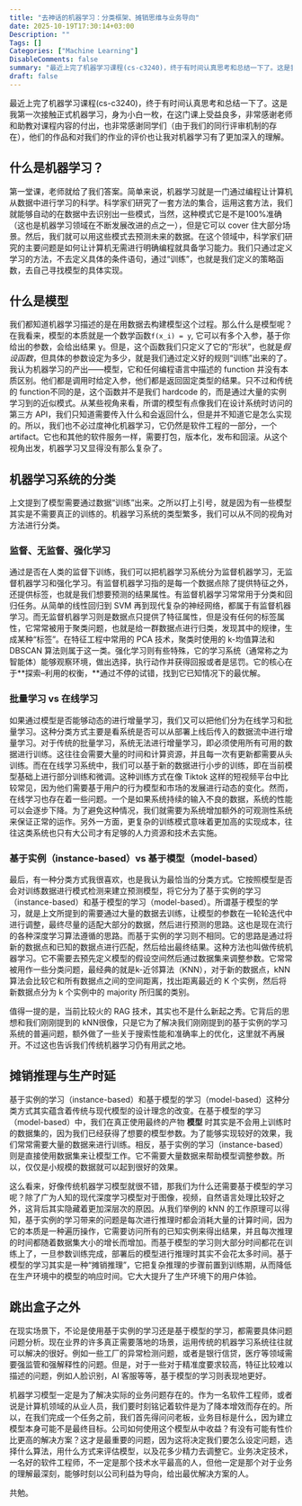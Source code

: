 ```yaml
---
title: "去神话的机器学习：分类框架、摊销思维与业务导向"
date: 2025-10-19T17:30:14+03:00
Description: ""
Tags: []
Categories: ["Machine Learning"]
DisableComments: false
summary: "最近上完了机器学习课程(cs-c3240)，终于有时间认真思考和总结一下了。这是我第一次接触正式机器学习，身为小白一枚，在这门课上受益良多，非常感谢老师和助教对课程内容的付出，也非常感谢同学们（由于我们的同行评审机制的存在），他们的作品和对我们的作业的评价也让我对机器学习有了更加深入的理解。"
draft: false
---
```

最近上完了机器学习课程(cs-c3240)，终于有时间认真思考和总结一下了。这是我第一次接触正式机器学习，身为小白一枚，在这门课上受益良多，非常感谢老师和助教对课程内容的付出，也非常感谢同学们（由于我们的同行评审机制的存在），他们的作品和对我们的作业的评价也让我对机器学习有了更加深入的理解。

## 什么是机器学习？

第一堂课，老师就给了我们答案。简单来说，机器学习就是一门通过编程让计算机从数据中进行学习的科学。科学家们研究了一套方法的集合，运用这套方法，我们就能够自动的在数据中去识别出一些模式，当然，这种模式它是不是100%准确（这也是机器学习领域在不断发展改进的点之一），但是它可以 cover 住大部分场景。然后，我们就可以用这些模式去预测未来的数据。在这个领域中，科学家们研究的主要问题是如何让计算机无需进行明确编程就具备学习能力。我们只通过定义学习的方法，不去定义具体的条件语句，通过“训练”，也就是我们定义的策略函数，去自己寻找模型的具体实现。

## 什么是模型

我们都知道机器学习描述的是在用数据去构建模型这个过程。那么什么是模型呢？在我看来，模型的本质就是一个数学函数`f(x_i) = y`, 它可以有多个入参，基于你给出的参数，会给出结果 y。但是，这个函数我们只定义了它的“形状”，也就是*假设函数*，但具体的参数设定为多少，就是我们通过定义好的规则“训练”出来的了。我认为机器学习的产出——模型，它和任何编程语言中描述的 function 并没有本质区别。他们都是调用时给定入参，他们都是返回固定类型的结果。只不过和传统的 function不同的是，这个函数并不是我们 hardcode 的，而是通过大量的实例学习到的近似模式。从某些视角来看，所谓的模型有点像我们在设计系统时访问的第三方 API，我们只知道需要传入什么和会返回什么，但是并不知道它是怎么实现的。所以，我们也不必过度神化机器学习，它仍然是软件工程的一部分，一个 artifact。它也和其他的软件服务一样，需要打包，版本化，发布和回滚。从这个视角出发，机器学习又显得没有那么复杂了。

## 机器学习系统的分类

上文提到了模型需要通过数据“训练”出来。之所以打上引号，就是因为有一些模型其实是不需要真正的训练的。机器学习系统的类型繁多，我们可以从不同的视角对方法进行分类。

### 监督、无监督、强化学习

通过是否在人类的监督下训练，我们可以把机器学习系统分为监督机器学习，无监督机器学习和强化学习。有监督机器学习指的是每一个数据点除了提供特征之外，还提供标签，也就是我们想要预测的结果属性。有监督机器学习常常用于分类和回归任务。从简单的线性回归到 SVM 再到现代复杂的神经网络，都属于有监督机器学习。而无监督机器学习则是数据点只提供了特征属性，但是没有任何的标签属性，它常常被用于聚类问题，也就是给一群数据点进行归类，发现其中的规律，生成某种“标签”。在特征工程中常用的 PCA 技术，聚类时使用的 k-均值算法和 DBSCAN 算法则属于这一类。强化学习则有些特殊，它的学习系统（通常称之为智能体）能够观察环境，做出选择，执行动作并获得回报或者是惩罚。它的核心在于**探索–利用的权衡，**通过不停的试错，找到它已知情况下的最优解。

### 批量学习 vs 在线学习

如果通过模型是否能够动态的进行增量学习，我们又可以把他们分为在线学习和批量学习。这种分类方式主要是看系统是否可以从部署上线后传入的数据流中进行增量学习。对于传统的批量学习，系统无法进行增量学习，即必须使用所有可用的数据进行训练。这往往会需要大量的时间和计算资源，并且每一次有更新都需要从头训练。而在在线学习系统中，我们可以基于新的数据进行小步的训练，即在当前模型基础上进行部分训练和微调。这种训练方式在像 Tiktok 这样的短视频平台中比较常见，因为他们需要基于用户的行为模型和市场的发展进行动态的变化。然而，在线学习也存在着一些问题。一个是如果系统持续的输入不良的数据，系统的性能可以会逐步下降。为了避免这种情况，我们就需要为系统增加额外的可观测性系统来保证正常的运作。另外一方面，更复杂的训练模式意味着更加高的实现成本，往往这类系统也只有大公司才有足够的人力资源和技术去实施。

### 基于实例（instance-based）vs 基于模型（model-based）

最后，有一种分类方式我很喜欢，也是我认为最恰当的分类方式。它按照模型是否会对训练数据进行模式检测来建立预测模型，将它分为了基于实例的学习（instance-based）和基于模型的学习（model-based）。所谓基于模型的学习，就是上文所提到的需要通过大量的数据去训练，让模型的参数在一轮轮迭代中进行调整，最终尽量的适配大部分的数据，然后进行预测的思路。这也是现在流行的各种深度学习算法遵循的思路。而基于实例的学习则不相同。它的思路是通过将新的数据点和已知的数据点进行匹配，然后给出最终结果。这种方法也叫做传统机器学习。它不需要去预先定义模型的假设空间然后通过数据集来调整参数。它常常被用作一些分类问题，最经典的就是k-近邻算法（KNN），对于新的数据点，kNN 算法会比较它和所有数据点之间的空间距离，找出距离最近的 K 个实例，然后将新数据点分为 k 个实例中的 majority 所归属的类别。

值得一提的是，当前比较火的 RAG 技术，其实也不是什么新起之秀。它背后的思想和我们刚刚提到的 kNN很像，只是它为了解决我们刚刚提到的基于实例的学习系统的普遍问题，额外做了一些关于搜索性能和准确率上的优化，这里就不再展开。不过这也告诉我们传统机器学习仍有用武之地。

## 摊销推理与生产时延

基于实例的学习（instance-based）和基于模型的学习（model-based）这种分类方式其实蕴含着传统与现代模型的设计理念的改变。在基于模型的学习（model-based）中，我们在真正使用最终的产物 **模型** 时其实是不会用上训练时的数据集的，因为我们已经获得了想要的模型参数。为了能够实现较好的效果，我们常常需要大量的数据来进行训练。相反，基于实例的学习（instance-based）则是直接使用数据集来让模型工作。它不需要大量数据来帮助模型调整参数。所以，仅仅是小规模的数据就可以起到很好的效果。

这么看来，好像传统机器学习模型就很不错，那我们为什么还需要基于模型的学习呢？除了广为人知的现代深度学习模型对于图像，视频，自然语言处理比较好之外，这背后其实隐藏着更加深层次的原因。从我们举例的 kNN 的工作原理可以得知，基于实例的学习带来的问题是每次进行推理时都会消耗大量的计算时间，因为它的本质是一种遍历操作，它需要访问所有的已知实例来得出结果，并且每次推理的时间都随着数据集大小的增长而增加。而基于模型的学习则大部分时间都花在训练上了，一旦参数训练完成，部署后的模型进行推理时其实不会花太多时间。基于模型的学习其实是一种“摊销推理”，它把复杂推理的步骤前置到训练期，从而降低在生产环境中的模型的响应时间。它大大提升了生产环境下的用户体验。

## 跳出盒子之外

在现实场景下，不论是使用基于实例的学习还是基于模型的学习，都需要具体问题问题分析。现在业界的许多真正需要落地的场景，运用传统的机器学习系统往往就可以解决的很好。例如一些工厂的异常检测问题，或者是银行信贷，医疗等领域需要强监管和强解释性的问题。但是，对于一些对于精准度要求较高，特征比较难以描述的问题，例如人脸识别，AI 客服等等，基于模型的学习则表现地更好。

机器学习模型一定是为了解决实际的业务问题存在的。作为一名软件工程师，或者说是计算机领域的从业人员，我们要时刻铭记着软件是为了降本增效而存在的。所以，在我们完成一个任务之前，我们首先得问问老板，业务目标是什么，因为建立模型本身可能不是最终目标。公司如何使用这个模型从中收益？有没有可能有性价比更高的解决方案？这才是最重要的问题，因为这将决定我们要怎么设定问题，选择什么算法，用什么方式来评估模型，以及花多少精力去调整它。业务决定技术，一名好的软件工程师，不一定是那个技术水平最高的人，但他一定是那个对于业务的理解最深刻，能够时刻以公司利益为导向，给出最优解决方案的人。

共勉。